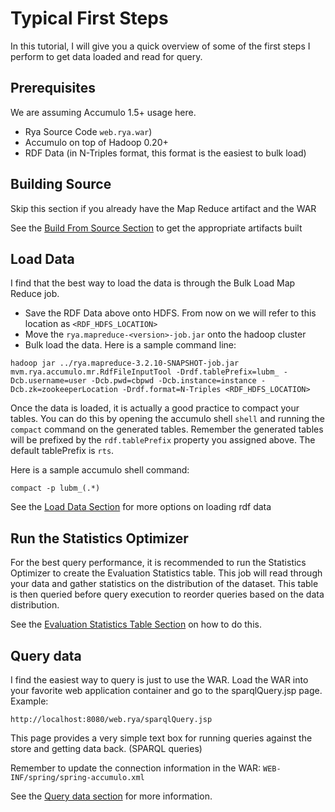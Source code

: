 
<!--

[comment]: # Licensed to the Apache Software Foundation (ASF) under one
[comment]: # or more contributor license agreements.  See the NOTICE file
[comment]: # distributed with this work for additional information
[comment]: # regarding copyright ownership.  The ASF licenses this file
[comment]: # to you under the Apache License, Version 2.0 (the
[comment]: # "License"); you may not use this file except in compliance
[comment]: # with the License.  You may obtain a copy of the License at
[comment]: # 
[comment]: #   http://www.apache.org/licenses/LICENSE-2.0
[comment]: # 
[comment]: # Unless required by applicable law or agreed to in writing,
[comment]: # software distributed under the License is distributed on an
[comment]: # "AS IS" BASIS, WITHOUT WARRANTIES OR CONDITIONS OF ANY
[comment]: # KIND, either express or implied.  See the License for the
[comment]: # specific language governing permissions and limitations
[comment]: # under the License.

-->
# Typical First Steps

In this tutorial, I will give you a quick overview of some of the first steps I perform to get data loaded and read for query.

## Prerequisites

 We are assuming Accumulo 1.5+ usage here.

 * Rya Source Code `web.rya.war`)
 * Accumulo on top of Hadoop 0.20+
 * RDF Data (in N-Triples format, this format is the easiest to bulk load)

## Building Source

Skip this section if you already have the Map Reduce artifact and the WAR

See the [Build From Source Section](build-source.md) to get the appropriate artifacts built

## Load Data

I find that the best way to load the data is through the Bulk Load Map Reduce job.

* Save the RDF Data above onto HDFS. From now on we will refer to this location as `<RDF_HDFS_LOCATION>`
* Move the `rya.mapreduce-<version>-job.jar` onto the hadoop cluster
* Bulk load the data. Here is a sample command line:

```
hadoop jar ../rya.mapreduce-3.2.10-SNAPSHOT-job.jar mvm.rya.accumulo.mr.RdfFileInputTool -Drdf.tablePrefix=lubm_ -Dcb.username=user -Dcb.pwd=cbpwd -Dcb.instance=instance -Dcb.zk=zookeeperLocation -Drdf.format=N-Triples <RDF_HDFS_LOCATION>
```

Once the data is loaded, it is actually a good practice to compact your tables. You can do this by opening the accumulo shell `shell` and running the `compact` command on the generated tables. Remember the generated tables will be prefixed by the `rdf.tablePrefix` property you assigned above. The default tablePrefix is `rts`.

Here is a sample accumulo shell command:

```
compact -p lubm_(.*)
```

See the [Load Data Section](loaddata.md) for more options on loading rdf data

## Run the Statistics Optimizer

For the best query performance, it is recommended to run the Statistics Optimizer to create the Evaluation Statistics table. This job will read through your data and gather statistics on the distribution of the dataset. This table is then queried before query execution to reorder queries based on the data distribution.

See the [Evaluation Statistics Table Section](eval.md) on how to do this.

## Query data

I find the easiest way to query is just to use the WAR. Load the WAR into your favorite web application container and go to the sparqlQuery.jsp page. Example:

```
http://localhost:8080/web.rya/sparqlQuery.jsp
```

This page provides a very simple text box for running queries against the store and getting data back. (SPARQL queries)

Remember to update the connection information in the WAR: `WEB-INF/spring/spring-accumulo.xml`

See the [Query data section](querydata.md) for more information.
